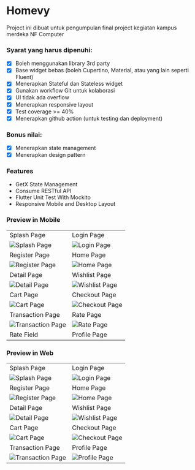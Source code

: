 # Homevy

Project ini dibuat untuk pengumpulan final project kegiatan kampus merdeka NF Computer <br>

### Syarat yang harus dipenuhi: <br>

- [x] Boleh menggunakan library 3rd party
- [x] Base widget bebas (boleh Cupertino, Material, atau yang lain seperti Fluent)
- [x] Menerapkan Stateful dan Stateless widget
- [x] Gunakan workflow Git untuk kolaborasi
- [x] UI tidak ada overflow
- [x] Menerapkan responsive layout
- [x] Test coverage >= 40%
- [x] Menerapkan github action (untuk testing dan deployment)

### Bonus nilai: <br>

- [x] Menerapkan state management
- [x] Menerapkan design pattern

### Features

- GetX State Management
- Consume RESTful API
- Flutter Unit Test With Mockito
- Responsive Mobile and Desktop Layout

### Preview in Mobile

|                                                       |                                                       |
| ----------------------------------------------------- | ----------------------------------------------------- |
| Splash Page                                           | Login Page                                            |
| ![Splash Page](assets/github-prev/splashview.png)     | ![Login Page](assets/github-prev/loginview.png)       |
| Register Page                                         | Home Page                                             |
| ![Register Page](assets/github-prev/registerview.png) | ![Home Page](assets/github-prev/homeview.png)         |
| Detail Page                                           | Wishlist Page                                         |
| ![Detail Page](assets/github-prev/detailview.png)     | ![Wishlist Page](assets/github-prev/wishlistview.png) |
| Cart Page                                             | Checkout Page                                         |
| ![Cart Page](assets/github-prev/cartview.png)         | ![Checkout Page](assets/github-prev/checkoutview.png) |
| Transaction Page                                      | Rate Page                                             |
| ![Transaction Page](assets/github-prev/orderview.png) | ![Rate Page](assets/github-prev/rateview.png)         |
| Rate Field                                            | Profile Page                                          |

### Preview in Web

|                                                             |                                                       |
| ----------------------------------------------------------- | ----------------------------------------------------- |
| Splash Page                                                 | Login Page                                            |
| ![Splash Page](assets/github-prev/splashdesk.png)           | ![Login Page](assets/github-prev/logindesk.png)       |
| Register Page                                               | Home Page                                             |
| ![Register Page](assets/github-prev/registerdesk.png)       | ![Home Page](assets/github-prev/homedesk.png)         |
| Detail Page                                                 | Wishlist Page                                         |
| ![Detail Page](assets/github-prev/detaildesk.png)           | ![Wishlist Page](assets/github-prev/wishlistdesk.png) |
| Cart Page                                                   | Checkout Page                                         |
| ![Cart Page](assets/github-prev/cartdesk.png)               | ![Checkout Page](assets/github-prev/checkoutdesk.png) |
| Transaction Page                                            | Profile Page                                          |
| ![Transaction Page](assets/github-prev/transactiondesk.png) | ![Profile Page](assets/github-prev/profiledesk.png)   |
